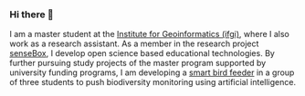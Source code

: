 ### Hi there 👋

I am a master student at the [Institute for Geoinformatics (ifgi)](https://www.uni-muenster.de/Geoinformatics/en/index.html), where I also work as a research assistant. As a member in the research project [senseBox](https://github.com/sensebox), I develop open science based educational technologies. By further pursuing study projects of the master program supported by university funding programs, I am developing a [smart bird feeder](https://github.com/CountYourBirds) in a group of three students to push biodiversity monitoring using artificial intelligence. 

<!--
**tnier01/tnier01** is a ✨ _special_ ✨ repository because its `README.md` (this file) appears on your GitHub profile.

Here are some ideas to get you started:

- 🔭 I’m currently working on ...
- 🌱 I’m currently learning ...
- 👯 I’m looking to collaborate on ...
- 🤔 I’m looking for help with ...
- 💬 Ask me about ...
- 📫 How to reach me: ...
- 😄 Pronouns: ...
- ⚡ Fun fact: ...
-->
